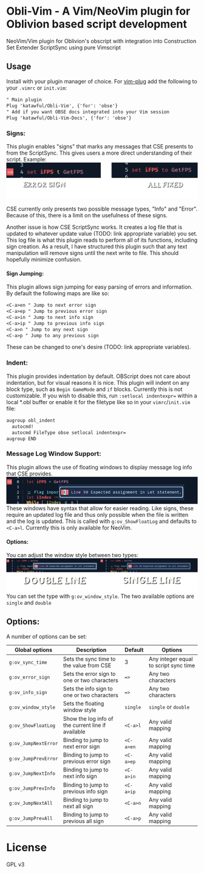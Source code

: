 # Obli-Vim - A Vim/NeoVim plugin for Oblivion based script development

NeoVim/Vim plugin for Oblivion's obscript with integration into Construction Set Extender ScriptSync using pure Vimscript

## Usage
Install with your plugin manager of choice.
For [vim-plug](https://github.com/junegunn/vim-plug) add the following to your `.vimrc` or `init.vim`:
```vim
" Main plugin
Plug 'katawful/Obli-Vim', {'for': 'obse'}
" Add if you want OBSE docs integrated into your Vim session
Plug 'katawful/Obli-Vim-Docs', {'for': 'obse'}
```

### Signs:
This plugin enables "signs" that marks any messages that CSE presents to from the ScriptSync.
This gives users a more direct understanding of their script.
Example:   
![image](https://raw.githubusercontent.com/katawful/Obli-Vim-Assets/main/signs-error.png)

CSE currently only presents two possible message types, "Info" and "Error".
Because of this, there is a limit on the usefulness of these signs.

Another issue is how CSE ScriptSync works.
It creates a log file that is updated to whatever update value (TODO: link appropriate variable) you set.
This log file is what this plugin reads to perform all of its functions, including sign creation.
As a result, I have structured this plugin such that any text manipulation will remove signs until the next write to file.
This should hopefully minimize confusion.

#### Sign Jumping:
This plugin allows sign jumping for easy parsing of errors and information.
By default the following maps are like so:

```
<C-a>en " Jump to next error sign
<C-a>ep " Jump to previous error sign
<C-a>in " Jump to next info sign
<C-a>ip " Jump to previous info sign
<C-a>n " Jump to any next sign
<C-a>p " Jump to any previous sign
```
These can be changed to one's desire (TODO: link appropriate variables).

### Indent:
This plugin provides indentation by default.
OBScript does not care about indentation, but for visual reasons it is nice.
This plugin will indent on any block type, such as `Begin GameMode` and `if` blocks.
Currently this is not customizable.
If you wish to disable this, run `:setlocal indentexpr=` within a local *.obl buffer or enable it for the filetype like so in your `vimrc`/`init.vim` file:   
```vim 
augroup obl_indent
  autocmd!
  autocmd FileType obse setlocal indentexpr=
augroup END
```
### Message Log Window Support:
This plugin allows the use of floating windows to display message log info that CSE provides.
![window](https://raw.githubusercontent.com/katawful/Obli-Vim-Assets/main/single.png)   
These windows have syntax that allow for easier reading.
Like signs, these require an updated log file and thus only possible when the file is written and the log is updated.
This is called with `g:ov_ShowFloatLog` and defaults to `<C-a>l`.
Currently this is only available for NeoVim.

#### Options:
You can adjust the window style between two types:
![window-type](https://raw.githubusercontent.com/katawful/Obli-Vim-Assets/main/window-types.png)   
You can set the type with `g:ov_window_style`.
The two available options are `single` and `double`

## Options:
A number of options can be set:

Global options       | Description                                        | Default   | Options                               |
---------------------|----------------------------------------------------|-----------|---------------------------------------|
`g:ov_sync_time`     | Sets the sync time to the value from CSE           | 3         | Any integer equal to script sync time |
`g:ov_error_sign`    | Sets the error sign to one or two characters       | `=>`      | Any two characters                    |
`g:ov_info_sign`     | Sets the info sign to one or two characters        | `=>`      | Any two characters                    |
`g:ov_window_style`  | Sets the floating window style                     | `single`  | `single` or `double`                  |
`g:ov_ShowFloatLog`  | Show the log info of the current line if available | `<C-a>l`  | Any valid mapping                     |
`g:ov_JumpNextError` | Binding to jump to next error sign                 | `<C-a>en` | Any valid mapping                     |
`g:ov_JumpPrevError` | Binding to jump to previous error sign             | `<C-a>ep` | Any valid mapping                     |
`g:ov_JumpNextInfo`  | Binding to jump to next info sign                  | `<C-a>in` | Any valid mapping                     |
`g:ov_JumpPrevInfo`  | Binding to jump to previous info sign              | `<C-a>ip` | Any valid mapping                     |
`g:ov_JumpNextAll`   | Binding to jump to next all sign                   | `<C-a>n`  | Any valid mapping                     |
`g:ov_JumpPrevAll`   | Binding to jump to previous all sign               | `<C-a>p`  | Any valid mapping                     |

# License
GPL v3
